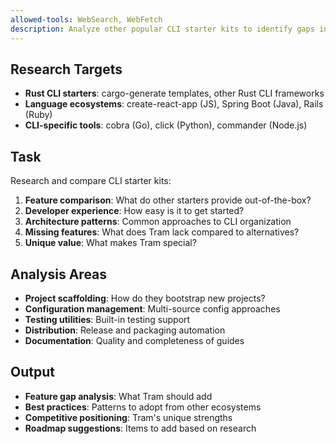 ```yaml
---
allowed-tools: WebSearch, WebFetch
description: Analyze other popular CLI starter kits to identify gaps in Tram
---
```


## Research Targets
- **Rust CLI starters**: cargo-generate templates, other Rust CLI frameworks
- **Language ecosystems**: create-react-app (JS), Spring Boot (Java), Rails (Ruby)
- **CLI-specific tools**: cobra (Go), click (Python), commander (Node.js)

## Task
Research and compare CLI starter kits:

1. **Feature comparison**: What do other starters provide out-of-the-box?
2. **Developer experience**: How easy is it to get started?
3. **Architecture patterns**: Common approaches to CLI organization
4. **Missing features**: What does Tram lack compared to alternatives?
5. **Unique value**: What makes Tram special?

## Analysis Areas
- **Project scaffolding**: How do they bootstrap new projects?
- **Configuration management**: Multi-source config approaches
- **Testing utilities**: Built-in testing support
- **Distribution**: Release and packaging automation
- **Documentation**: Quality and completeness of guides

## Output
- **Feature gap analysis**: What Tram should add
- **Best practices**: Patterns to adopt from other ecosystems
- **Competitive positioning**: Tram's unique strengths
- **Roadmap suggestions**: Items to add based on research